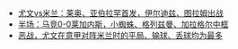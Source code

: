 + [尤文vs米兰：莱奥、亚伯拉罕首发，伊尔迪兹、图拉姆出战](https://n.dongqiudi.com/webapp/news.html?articleId=4856873&from=tab_0)
+ [半场：马竞0-0莱加内斯，小蜘蛛、格列兹曼、加拉格尔中框](https://n.dongqiudi.com/webapp/news.html?articleId=4857257&from=tab_0)
+ [恶战，尤文在意甲对阵米兰时的平局、输球、丢球均为最多](https://n.dongqiudi.com/webapp/news.html?articleId=4857261&from=tab_0)
